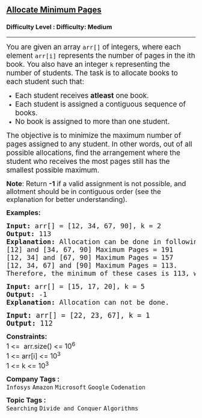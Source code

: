 <h2><a href="https://www.geeksforgeeks.org/problems/allocate-minimum-number-of-pages0937/1?itm_source=geeksforgeeks&itm_medium=article&itm_campaign=practice_card">Allocate Minimum Pages</a></h2><h3>Difficulty Level : Difficulty: Medium</h3><hr><div class="problems_problem_content__Xm_eO"><p><span style="font-size: 14pt;">You are given an array <code>arr[]</code> of integers, where each element <code>arr[i]</code> represents the number of pages in the ith book. You also have an integer <code>k</code> representing the number of students. The task is to allocate books to each student such that:</span></p>
<ul>
<li><span style="font-size: 14pt;">Each student receives <strong>atleast</strong> one book.</span></li>
<li><span style="font-size: 14pt;">Each student is assigned a contiguous sequence of books.</span></li>
<li><span style="font-size: 14pt;">No book is assigned to more than one student.</span></li>
</ul>
<p><span style="font-size: 14pt;">The objective is to minimize the maximum number of pages assigned to any student. In other words, out of all possible allocations, find the arrangement where the student who receives the most pages still has the smallest possible maximum.</span></p>
<p><span style="font-size: 18px;"><strong>Note</strong>: Return <strong>-1</strong> if a valid assignment is not possible, and allotment should be in contiguous order (see the explanation for better understanding).</span></p>
<p><span style="font-size: 18px;"><strong>Examples:</strong></span></p>
<pre><span style="font-size: 18px;"><strong>Input: </strong>arr[] = [12, 34, 67, 90], k = 2
<strong>Output: </strong>113
<strong>Explanation: </strong>Allocation can be done in following ways:
[12] and [34, 67, 90] Maximum Pages = 191
[12, 34] and [67, 90] Maximum Pages = 157
[12, 34, 67] and [90] Maximum Pages = 113.
Therefore, the minimum of these cases is 113, which is selected as the output.</span></pre>
<pre><span style="font-size: 18px;"><strong>Input: </strong>arr[] = [15, 17, 20], k = 5
<strong>Output: </strong>-1
<strong>Explanation: </strong>Allocation can not be done.<br></span></pre>
<pre><span style="font-size: 14pt;"><strong>Input: </strong>arr[] = [22, 23, 67], k = 1
<strong>Output: </strong>112</span></pre>
<p><span style="font-size: 18px;"><strong>Constraints:</strong><br>1 &lt;=&nbsp; arr.size() &lt;= 10<sup>6</sup><br>1 &lt;= arr[i] &lt;= 10<sup>3<br></sup></span><span style="font-size: 18px;">1 &lt;= k &lt;= 10<sup>3&nbsp;</sup></span></p></div><p><span style=font-size:18px><strong>Company Tags : </strong><br><code>Infosys</code>&nbsp;<code>Amazon</code>&nbsp;<code>Microsoft</code>&nbsp;<code>Google</code>&nbsp;<code>Codenation</code>&nbsp;<br><p><span style=font-size:18px><strong>Topic Tags : </strong><br><code>Searching</code>&nbsp;<code>Divide and Conquer</code>&nbsp;<code>Algorithms</code>&nbsp;
